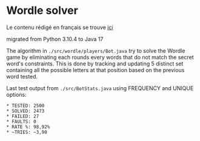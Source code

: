 # Wordle solver
Le contenu rédigé en français se trouve [ici](./doc/content.md)

migrated from Python 3.10.4 to Java 17

The algorithm in `./src/wordle/players/Bot.java` try to solve the Wordle game by eliminating each rounds every words that do not match the secret word's constraints. This is done by tracking and updating 5 distinct set containing all the possible letters at that position based on the previous word tested.

Last test output from `./src/BotStats.java` using FREQUENCY and UNIQUE options:
```
* TESTED: 2500  
* SOLVED: 2473  
* FAILED: 27    
* FAULTS: 0     
* RATE %: 98,92%
* ~TRIES: ~3,90
```